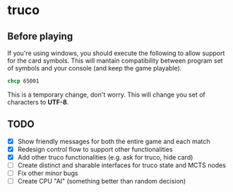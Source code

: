 # truco

## Before playing

If you're using windows, you should execute the following to allow support for the card symbols. This will mantain compatibility between program set of symbols and your console (and keep the game playable).

```cmd
chcp 65001
```

This is a temporary change, don't worry. This will change you set of characters to **UTF-8**.

## TODO

- [x] Show friendly messages for both the entire game and each match
- [x] Redesign control flow to support other functionalities
- [x] Add other truco functionalities (e.g. ask for truco, hide card)
- [ ] Create distinct and sharable interfaces for truco state and MCTS nodes
- [ ] Fix other minor bugs
- [ ] Create CPU "AI" (something better than random decision)
